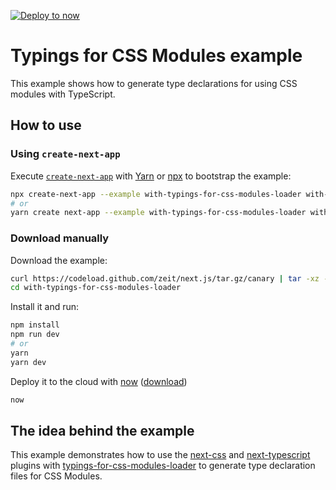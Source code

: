 [![Deploy to now](https://deploy.now.sh/static/button.svg)](https://deploy.now.sh/?repo=https://github.com/zeit/next.js/tree/master/examples/typings-for-css-modules-loader)

# Typings for CSS Modules example

This example shows how to generate type declarations for using CSS modules with TypeScript.

## How to use

### Using `create-next-app`

Execute [`create-next-app`](https://github.com/segmentio/create-next-app) with [Yarn](https://yarnpkg.com/lang/en/docs/cli/create/) or [npx](https://github.com/zkat/npx#readme) to bootstrap the example:

```bash
npx create-next-app --example with-typings-for-css-modules-loader with-typings-for-css-modules-loader-app
# or
yarn create next-app --example with-typings-for-css-modules-loader with-typings-for-css-modules-loader-app
```

### Download manually

Download the example:

```bash
curl https://codeload.github.com/zeit/next.js/tar.gz/canary | tar -xz --strip=2 next.js-canary/examples/with-typings-for-css-modules-loader
cd with-typings-for-css-modules-loader
```

Install it and run:

```bash
npm install
npm run dev
# or
yarn
yarn dev
```

Deploy it to the cloud with [now](https://zeit.co/now) ([download](https://zeit.co/download))

```bash
now
```

## The idea behind the example

This example demonstrates how to use the [next-css](https://github.com/zeit/next-plugins/tree/master/packages/next-css) and [next-typescript](https://github.com/zeit/next-plugins/tree/master/packages/next-typescript) plugins with [typings-for-css-modules-loader](https://www.npmjs.com/package/typings-for-css-modules-loader) to generate type declaration files for  CSS Modules.
